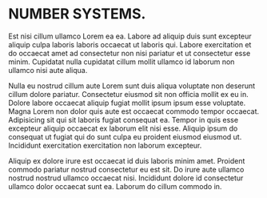# NUMBER SYSTEMS.

Est nisi cillum ullamco Lorem ea ea. Labore ad aliquip duis sunt excepteur aliquip culpa laboris laboris occaecat ut laboris qui. Labore exercitation et do occaecat amet ad consectetur non nisi pariatur et ut consectetur esse minim. Cupidatat nulla cupidatat cillum mollit ullamco id laborum non ullamco nisi aute aliqua.

Nulla eu nostrud cillum aute Lorem sunt duis aliqua voluptate non deserunt cillum dolore pariatur. Consectetur eiusmod sit non officia mollit ex eu in. Dolore labore occaecat aliquip fugiat mollit ipsum ipsum esse voluptate. Magna Lorem non dolor quis aute est occaecat commodo tempor occaecat. Adipisicing sit qui sit laboris fugiat consequat ea. Tempor in quis esse excepteur aliquip occaecat ex laborum elit nisi esse. Aliquip ipsum do consequat ut fugiat qui do sunt culpa eu proident eiusmod eiusmod ut. Incididunt exercitation exercitation non laborum excepteur.

Aliquip ex dolore irure est occaecat id duis laboris minim amet. Proident commodo pariatur nostrud consectetur eu est sit. Do irure aute ullamco nostrud nostrud ullamco occaecat nisi. Incididunt dolore id consectetur ullamco dolor occaecat sunt ea. Laborum do cillum commodo in.

